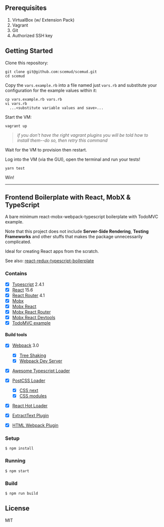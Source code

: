 ## Prerequisites
1. VirtualBox (w/ Extension Pack)
1. Vagrant
1. Git
1. Authorized SSH key

## Getting Started
Clone this repository:
```
git clone git@github.com:scemud/scemud.git
cd scemud
```

Copy the `vars.example.rb` into a file named just `vars.rb` and substitute your configuration for the example values within it:
```
cp vars.example.rb vars.rb
vi vars.rb
  ...<substitute variable values and save>...
```

Start the VM:
```
vagrant up
```
> *if you don't have the right vagrant plugins you will be told how to install them--do so, then retry this command*

Wait for the VM to provision then restart.

Log into the VM (via the GUI), open the terminal and run your tests!
```
yarn test
```

Win!

-----

## Frontend Boilerplate with React, MobX & TypeScript

A bare minimum react-mobx-webpack-typescript boilerplate with TodoMVC example.

Note that this project does not include **Server-Side Rendering**,  **Testing Frameworks** and other stuffs that makes the package unnecessarily complicated.

Ideal for creating React apps from the scratch.

See also: [react-redux-typescript-boilerplate](https://github.com/rokoroku/react-redux-typescript-boilerplate)

### Contains

- [x] [Typescript](https://www.typescriptlang.org/) 2.4.1
- [x] [React](https://facebook.github.io/react/) 15.6
- [x] [React Router](https://github.com/ReactTraining/react-router) 4.1
- [x] [Mobx](https://github.com/mobxjs/mobx)
- [x] [Mobx React](https://github.com/mobxjs/mobx-react)
- [x] [Mobx React Router](https://github.com/alisd23/mobx-react-router/)
- [x] [Mobx React Devtools](https://github.com/mobxjs/mobx-react-devtools)
- [x] [TodoMVC example](http://todomvc.com)

#### Build tools

- [x] [Webpack](https://webpack.github.io) 3.0
  - [x] [Tree Shaking](https://medium.com/@Rich_Harris/tree-shaking-versus-dead-code-elimination-d3765df85c80)
  - [x] [Webpack Dev Server](https://github.com/webpack/webpack-dev-server)
- [x] [Awesome Typescript Loader](https://github.com/s-panferov/awesome-typescript-loader)
- [x] [PostCSS Loader](https://github.com/postcss/postcss-loader)
  - [x] [CSS next](https://github.com/MoOx/postcss-cssnext)
  - [x] [CSS modules](https://github.com/css-modules/css-modules)
- [x] [React Hot Loader](https://github.com/gaearon/react-hot-loader)
- [x] [ExtractText Plugin](https://github.com/webpack/extract-text-webpack-plugin)
- [x] [HTML Webpack Plugin](https://github.com/ampedandwired/html-webpack-plugin)


### Setup

```
$ npm install
```

### Running

```
$ npm start
```

### Build

```
$ npm run build
```

## License

MIT
